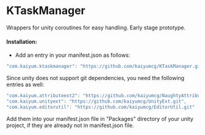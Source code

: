 # KTaskManager
Wrappers for unity coroutines for easy handling. Early stage prototype.

#### Installation:
* Add an entry in your manifest.json as follows:
```C#
"com.kaiyum.ktaskmanager": "https://github.com/kaiyumcg/KTaskManager.git"
```

Since unity does not support git dependencies, you need the following entries as well:
```C#
"com.kaiyum.attributeext2": "https://github.com/kaiyumcg/NaughtyAttributes",
"com.kaiyum.unityext": "https://github.com/kaiyumcg/UnityExt.git",
"com.kaiyum.editorutil": "https://github.com/kaiyumcg/EditorUtil.git"
```
Add them into your manifest.json file in "Packages\" directory of your unity project, if they are already not in manifest.json file.